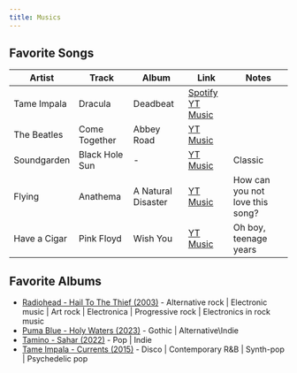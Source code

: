 ```yaml
---
title: Musics
---
```

## Favorite Songs

| Artist       | Track          | Album              | Link                                                                                                                                                               | Notes                           |
| ------------ | -------------- | ------------------ | ------------------------------------------------------------------------------------------------------------------------------------------------------------------ | ------------------------------- |
| Tame Impala  | Dracula        | Deadbeat           | [Spotify](https://open.spotify.com/track/709ZIqPHyFOpx2QdjmeWAM?si=39680b49011a4ff7) [YT Music](https://music.youtube.com/watch?v=xnP7qKxwzjg&si=wO53GkBuRXg35shP) |                                 |
| The Beatles  | Come Together  | Abbey Road         | [YT Music](https://music.youtube.com/watch?v=45cYwDMibGo&si=THwJFZmjlDYteJ7d)                                                                                      |                                 |
| Soundgarden  | Black Hole Sun | -                  | [YT Music](https://music.youtube.com/watch?v=3mbBbFH9fAg&si=0qTxH02LfA4y_IZP)                                                                                      | Classic                         |
| Flying       | Anathema       | A Natural Disaster | [YT Music](https://music.youtube.com/watch?v=gAIuby8gEQs&si=dZnOTJmRJR49lVXY)                                                                                      | How can you not love this song? |
| Have a Cigar | Pink Floyd     | Wish You           | [YT Music](https://music.youtube.com/watch?v=Eq8ZiZ9xiLw&si=is6q0najvKvmt6PR)                                                                                      | Oh boy, teenage years           |
## Favorite Albums

- [Radiohead - Hail To The Thief (2003)](https://open.spotify.com/album/5mzoI3VH0ZWk1pLFR6RoYy) - Alternative rock | Electronic music | Art rock | Electronica | Progressive rock | Electronics in rock music
- [Puma Blue - Holy Waters (2023)](https://open.spotify.com/track/4epyBw6jtHRL7eiMLYbGcH) - Gothic | Alternative\Indie
- [Tamino - Sahar (2022)](https://open.spotify.com/album/2MsR68gI6TNZSztsRYgs6p) - Pop | Indie
- [Tame Impala - Currents (2015)](https://open.spotify.com/album/79dL7FLiJFOO0EoehUHQBv) - Disco | Contemporary R&B | Synth-pop | Psychedelic pop